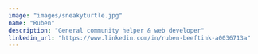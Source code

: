 ```yaml
---
image: "images/sneakyturtle.jpg"
name: "Ruben"
description: "General community helper & web developer"
linkedin_url: "https://www.linkedin.com/in/ruben-beeftink-a0036713a"
---
```

